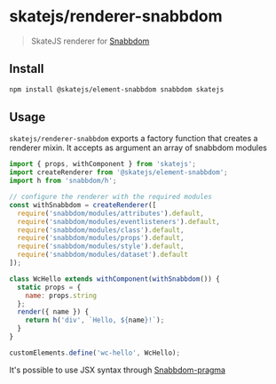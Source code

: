 # skatejs/renderer-snabbdom

> SkateJS renderer for [Snabbdom](https://github.com/snabbdom/snabbdom)

## Install

```sh
npm install @skatejs/element-snabbdom snabbdom skatejs
```

## Usage

`skatejs/renderer-snabbdom` exports a factory function that creates a renderer mixin. It accepts as argument an array
of snabbdom modules

```js
import { props, withComponent } from 'skatejs';
import createRenderer from '@skatejs/element-snabbdom';
import h from 'snabbdom/h';

// configure the renderer with the required modules
const withSnabbdom = createRenderer([
  require('snabbdom/modules/attributes').default,
  require('snabbdom/modules/eventlisteners').default,
  require('snabbdom/modules/class').default,
  require('snabbdom/modules/props').default,
  require('snabbdom/modules/style').default,
  require('snabbdom/modules/dataset').default
]);

class WcHello extends withComponent(withSnabbdom()) {
  static props = {
    name: props.string
  };
  render({ name }) {
    return h('div', `Hello, ${name}!`);
  }
}

customElements.define('wc-hello', WcHello);
```

It's possible to use JSX syntax through [Snabbdom-pragma](https://github.com/Swizz/snabbdom-pragma)

